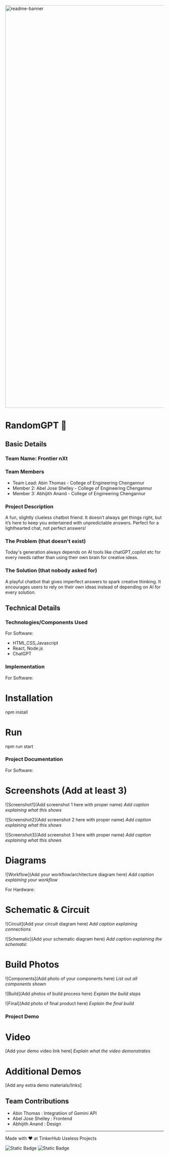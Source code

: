 <img width="1280" alt="readme-banner" src="https://github.com/user-attachments/assets/35332e92-44cb-425b-9dff-27bcf1023c6c">

# RandomGPT 🎯


## Basic Details
### Team Name: Frontier nXt


### Team Members
- Team Lead: Abin Thomas - College of Engineering Chengannur
- Member 2: Abel Jose Shelley - College of Engineering Chengannur
- Member 3: Abhijith Anand - College of Engineering Chengannur

### Project Description
A fun, slightly clueless chatbot friend. It doesn’t always get things right, but it’s here to keep you entertained with unpredictable answers. Perfect for a lighthearted chat, not perfect answers!

### The Problem (that doesn't exist)
Today's generation always depends on AI tools like chatGPT,copilot etc for every needs rather than using their own brain for creative ideas.

### The Solution (that nobody asked for) 
A playful chatbot that gives imperfect answers to spark creative thinking. It encourages users to rely on their own ideas instead of depending on AI for every solution.

## Technical Details
### Technologies/Components Used
For Software:
- HTML,CSS,Javascript
- React, Node.js
- ChatGPT

### Implementation
For Software:
# Installation
npm install

# Run
npm run start

### Project Documentation
For Software:

# Screenshots (Add at least 3)
![Screenshot1](Add screenshot 1 here with proper name)
*Add caption explaining what this shows*

![Screenshot2](Add screenshot 2 here with proper name)
*Add caption explaining what this shows*

![Screenshot3](Add screenshot 3 here with proper name)
*Add caption explaining what this shows*

# Diagrams
![Workflow](Add your workflow/architecture diagram here)
*Add caption explaining your workflow*

For Hardware:

# Schematic & Circuit
![Circuit](Add your circuit diagram here)
*Add caption explaining connections*

![Schematic](Add your schematic diagram here)
*Add caption explaining the schematic*

# Build Photos
![Components](Add photo of your components here)
*List out all components shown*

![Build](Add photos of build process here)
*Explain the build steps*

![Final](Add photo of final product here)
*Explain the final build*

### Project Demo
# Video
[Add your demo video link here]
*Explain what the video demonstrates*

# Additional Demos
[Add any extra demo materials/links]

## Team Contributions
- Abin Thomas : Integratiion of Gemini API
- Abel Jose Shelley : Frontend
- Abhijith Anand : Design

---
Made with ❤️ at TinkerHub Useless Projects 

![Static Badge](https://img.shields.io/badge/TinkerHub-24?color=%23000000&link=https%3A%2F%2Fwww.tinkerhub.org%2F)
![Static Badge](https://img.shields.io/badge/UselessProject--24-24?link=https%3A%2F%2Fwww.tinkerhub.org%2Fevents%2FQ2Q1TQKX6Q%2FUseless%2520Projects)



